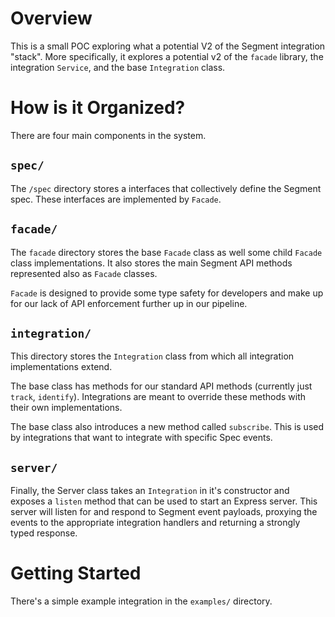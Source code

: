 # Overview
This is a small POC exploring what a potential V2 of the Segment integration "stack". More specifically, it explores a potential v2 of the `facade` library, the integration `Service`, and the base `Integration` class.

# How is it Organized?
There are four main components in the system.

## `spec/`
The `/spec` directory stores a interfaces that collectively define the Segment spec. These interfaces are implemented by `Facade`.

## `facade/`
The `facade` directory stores the base `Facade` class as well some child `Facade` class implementations. It also stores the main Segment API methods represented also as `Facade` classes.

`Facade` is designed to provide some type safety for developers and make up for our lack of API enforcement further up in our pipeline.

## `integration/`
This directory stores the `Integration` class from which all integration implementations extend.

The base class has methods for our standard API methods (currently just `track`, `identify`). Integrations are meant to override these methods with their own implementations.

The base class also introduces a new method called `subscribe`. This is used by integrations that want to integrate with specific Spec events.

## `server/`
Finally, the Server class takes an `Integration` in it's constructor and exposes a `listen` method that can be used to start an Express server. This server will listen for and respond to Segment event payloads, proxying the events to the appropriate integration handlers and returning a strongly typed response.

# Getting Started
There's a simple example integration in the `examples/` directory.

